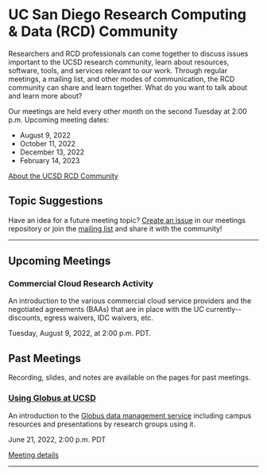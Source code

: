 # UC San Diego Research Computing & Data (RCD) Community

Researchers and RCD professionals can come together to discuss issues important to the UCSD research community, learn about resources, software, tools, and services relevant to our work. Through regular meetings, a mailing list, and other modes of communication, the RCD community can share and learn together. What do you want to talk about and learn more about?

Our meetings are held every other month on the second Tuesday at 2:00
p.m. Upcoming meeting dates:
* August 9, 2022
* October 11, 2022
* December 13, 2022
* February 14, 2023

[About the UCSD RCD Community](https://ucsd-rcd.github.io/)

## Topic Suggestions

Have an idea for a future meeting topic? [Create an issue](https://github.com/ucsd-rcd/meetings/issues/new?title=Topic+suggestion:) in our meetings repository or join the [mailing list](https://groups.google.com/a/ucsd.edu/g/ucsd-rcd-l) and share it with the community!

---

## Upcoming Meetings

### Commercial Cloud Research Activity

An introduction to the various commercial cloud service providers and
the negotiated agreements (BAAs) that are in place with the UC
currently--discounts, egress waivers, IDC waivers, etc.

Tuesday, August 9, 2022, at 2:00 p.m. PDT.

<div class="atcb" style="display:none;">
{
  "name": "UCSD RCD Community Meeting: Commercial Cloud Research Activity",
  "description": "More information: [url]https://ucsd-rcd.github.io/meetings/[/url]<br><br>Zoom link: https://ucsd.zoom.us/j/96110457841",
  "startDate":"2022-08-09",
  "endDate":"2022-08-09",
  "startTime":"14:00",
  "endTime":"15:00",
  "timeZone":"America/Los_Angeles",
  "location":"https://ucsd.zoom.us/j/96110457841",
  "options": [
      "Apple",
      "Google",
      "iCal",
      "Microsoft365",
      "Outlook.com"
  ]
}
</div>

## Past Meetings

Recording, slides, and notes are available on the pages for past meetings.

### [Using Globus at UCSD](./events/2022-06-21-Globus-at-UCSD.html)

An introduction to the [Globus data management service](https://globus.org/) including campus
resources and presentations by research groups using it.

June 21, 2022, 2:00 p.m. PDT

[Meeting details](./events/2022-06-21-Globus-at-UCSD.html)

---
